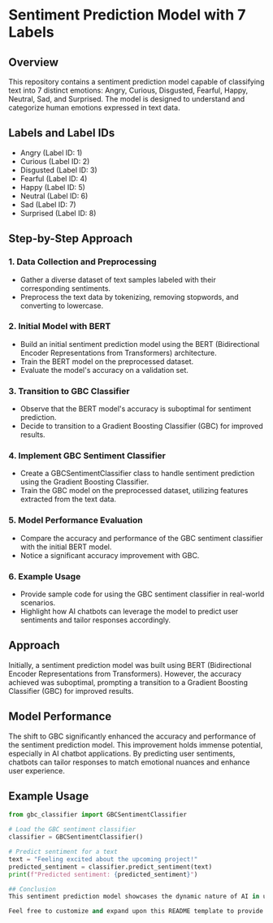 # Sentiment Prediction Model with 7 Labels

## Overview
This repository contains a sentiment prediction model capable of classifying text into 7 distinct emotions: Angry, Curious, Disgusted, Fearful, Happy, Neutral, Sad, and Surprised. The model is designed to understand and categorize human emotions expressed in text data.

## Labels and Label IDs
- Angry (Label ID: 1)
- Curious (Label ID: 2)
- Disgusted (Label ID: 3)
- Fearful (Label ID: 4)
- Happy (Label ID: 5)
- Neutral (Label ID: 6)
- Sad (Label ID: 7)
- Surprised (Label ID: 8)

## Step-by-Step Approach

### 1. Data Collection and Preprocessing
- Gather a diverse dataset of text samples labeled with their corresponding sentiments.
- Preprocess the text data by tokenizing, removing stopwords, and converting to lowercase.

### 2. Initial Model with BERT
- Build an initial sentiment prediction model using the BERT (Bidirectional Encoder Representations from Transformers) architecture.
- Train the BERT model on the preprocessed dataset.
- Evaluate the model's accuracy on a validation set.

### 3. Transition to GBC Classifier
- Observe that the BERT model's accuracy is suboptimal for sentiment prediction.
- Decide to transition to a Gradient Boosting Classifier (GBC) for improved results.

### 4. Implement GBC Sentiment Classifier
- Create a GBCSentimentClassifier class to handle sentiment prediction using the Gradient Boosting Classifier.
- Train the GBC model on the preprocessed dataset, utilizing features extracted from the text data.

### 5. Model Performance Evaluation
- Compare the accuracy and performance of the GBC sentiment classifier with the initial BERT model.
- Notice a significant accuracy improvement with GBC.

### 6. Example Usage
- Provide sample code for using the GBC sentiment classifier in real-world scenarios.
- Highlight how AI chatbots can leverage the model to predict user sentiments and tailor responses accordingly.

## Approach
Initially, a sentiment prediction model was built using BERT (Bidirectional Encoder Representations from Transformers). However, the accuracy achieved was suboptimal, prompting a transition to a Gradient Boosting Classifier (GBC) for improved results.

## Model Performance
The shift to GBC significantly enhanced the accuracy and performance of the sentiment prediction model. This improvement holds immense potential, especially in AI chatbot applications. By predicting user sentiments, chatbots can tailor responses to match emotional nuances and enhance user experience.

## Example Usage
```python
from gbc_classifier import GBCSentimentClassifier

# Load the GBC sentiment classifier
classifier = GBCSentimentClassifier()

# Predict sentiment for a text
text = "Feeling excited about the upcoming project!"
predicted_sentiment = classifier.predict_sentiment(text)
print(f"Predicted sentiment: {predicted_sentiment}")

## Conclusion
This sentiment prediction model showcases the dynamic nature of AI in understanding and responding to human emotions. By combining accurate sentiment classification with AI chatbots, we can create more personalized and empathetic interactions, enhancing the overall user experience.

Feel free to customize and expand upon this README template to provide more specific details about your implementation, including code snippets and usage examples.
